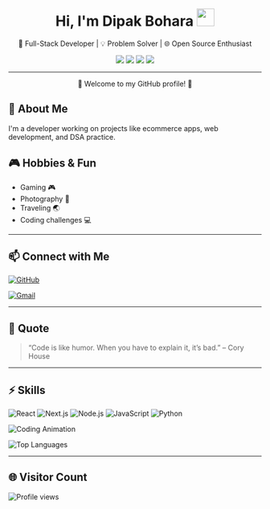<h1 align="center"> 
  Hi, I'm Dipak Bohara 
  <img src="https://media.giphy.com/media/hvRJCLFzcasrR4ia7z/giphy.gif" width="35">
</h1>

<p align="center">
  🚀 Full-Stack Developer | 💡 Problem Solver | 🌐 Open Source Enthusiast
</p>

<p align="center">
  <img src="https://img.shields.io/badge/Code-JavaScript-yellow?style=for-the-badge&logo=javascript">
  <img src="https://img.shields.io/badge/Framework-React-blue?style=for-the-badge&logo=react">
  <img src="https://img.shields.io/badge/Backend-Node.js-green?style=for-the-badge&logo=nodedotjs">
  <img src="https://img.shields.io/badge/Cloud-Vercel-black?style=for-the-badge&logo=vercel">
</p>

---

<p align="center">
  🌟 Welcome to my GitHub profile! 🌟  
</p>



## 🚀 About Me
I'm a developer working on projects like ecommerce apps, web development, and DSA practice.  


## 🎮 Hobbies & Fun
- Gaming 🎮
- Photography 📸
- Traveling 🌏
- Coding challenges 💻

---



## 📫 Connect with Me

[![GitHub](https://img.shields.io/badge/GitHub-@dipak0304-black?style=social&logo=github)](https://github.com/dipak0304)

[![Gmail](https://img.shields.io/badge/Gmail-dipakbohara019@gmail.com-red?style=social&logo=gmail)](mailto:dipakbohara019@gmail.com)

---
## 💬 Quote
> “Code is like humor. When you have to explain it, it’s bad.” – Cory House

---

## ⚡ Skills

![React](https://img.shields.io/badge/React-61DAFB?style=for-the-badge&logo=react&logoColor=black)
![Next.js](https://img.shields.io/badge/Next.js-000000?style=for-the-badge&logo=next.js&logoColor=white)
![Node.js](https://img.shields.io/badge/Node.js-339933?style=for-the-badge&logo=nodedotjs&logoColor=white)
![JavaScript](https://img.shields.io/badge/JavaScript-F7DF1E?style=for-the-badge&logo=javascript&logoColor=black)
![Python](https://img.shields.io/badge/Python-3776AB?style=for-the-badge&logo=python&logoColor=white)


![Coding Animation](https://media.giphy.com/media/13HgwGsXF0aiGY/giphy.gif)

![Top Languages](https://github-readme-stats.vercel.app/api/top-langs/?username=dipak0304&layout=compact)

---

## 🌐 Visitor Count
![Profile views](https://komarev.com/ghpvc/?username=dipak0304&label=Profile%20views&color=0e75b6&style=flat)











